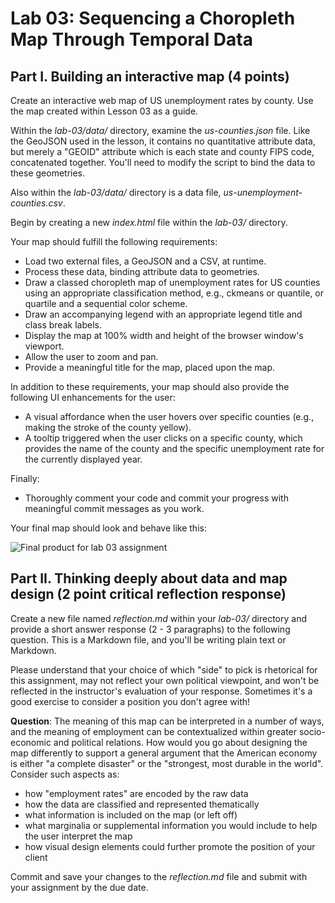 # Lab 03: Sequencing a Choropleth Map Through Temporal Data

## Part I. Building an interactive map (4 points)

Create an interactive web map of US unemployment rates by county. Use the map created within Lesson 03 as a guide.

Within the *lab-03/data/* directory, examine the *us-counties.json* file. Like the GeoJSON used in the lesson, it contains no quantitative attribute data, but merely a "GEOID" attribute which is each state and county FIPS code, concatenated together. You'll need to modify the script to bind the data to these geometries.

Also within the *lab-03/data/* directory is a data file, *us-unemployment-counties.csv*.

Begin by creating a new *index.html* file within the *lab-03/* directory.

Your map should fulfill the following requirements:

* Load two external files, a GeoJSON and a CSV, at runtime.
* Process these data, binding attribute data to geometries.
* Draw a classed choropleth map of unemployment rates for US counties using an appropriate classification method, e.g., ckmeans or quantile, or quartile and a sequential color scheme.
* Draw an accompanying legend with an appropriate legend title and class break labels.
* Display the map at 100% width and height of the browser window's viewport.
* Allow the user to zoom and pan.
* Provide a meaningful title for the map, placed upon the map.

In addition to these requirements, your map should also provide the following UI enhancements for the user:

* A visual affordance when the user hovers over specific counties (e.g., making the stroke of the county yellow).
* A tooltip triggered when the user clicks on a specific county, which provides the name of the county and the specific unemployment rate for the currently displayed year.

Finally:

* Thoroughly comment your code and commit your progress with meaningful commit messages as you work.

Your final map should look and behave like this:

![Final product for lab 03 assignment](graphics/lab-03-final.gif)

## Part II. Thinking deeply about data and map design (2 point critical reflection response)

Create a new file named *reflection.md* within your *lab-03/* directory and provide a short answer response (2 - 3 paragraphs) to the following question. This is a Markdown file, and you'll be writing plain text or Markdown.

Please understand that your choice of which "side" to pick is rhetorical for this assignment, may not reflect your own political viewpoint, and won't be reflected in the instructor's evaluation of your response. Sometimes it's a good exercise to consider a position you don't agree with!

**Question**: The meaning of this map can be interpreted in a number of ways, and the meaning of employment can be contextualized within greater socio-economic and political relations. How would you go about designing the map differently to support a general argument that the American economy is either "a complete disaster" or the "strongest, most durable in the world". Consider such aspects as:

* how "employment rates" are encoded by the raw data
* how the data are classified and represented thematically
* what information is included on the map (or left off)
* what marginalia or supplemental information you would include to help the user interpret the map
* how visual design elements could further promote the position of your client

Commit and save your changes to the *reflection.md* file and submit with your assignment by the due date.
